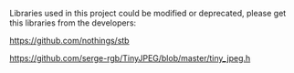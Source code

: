 Libraries used in this project could be modified or deprecated, please get this libraries from the developers:

https://github.com/nothings/stb

https://github.com/serge-rgb/TinyJPEG/blob/master/tiny_jpeg.h
